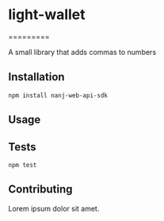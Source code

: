 # light-wallet
=========

A small library that adds commas to numbers

## Installation

  `npm install nanj-web-api-sdk`

## Usage


## Tests

  `npm test`

## Contributing

Lorem ipsum dolor sit amet.